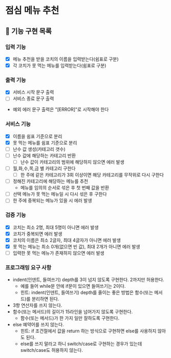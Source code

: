 # 점심 메뉴 추천

## 🚀 기능 구현 목록

### 입력 기능
- [x] 메뉴 추천을 받을 코치의 이름을 입력받는다(쉼표로 구분)
- [x] 각 코치가 못 먹는 메뉴를 입력받는다(쉼표로 구분)

### 출력 기능
- [x] 서비스 시작 문구 출력
- [ ] 서비스 종료 문구 출력
- 예외 에러 문구 출력은 "[ERROR]"로 시작해야 한다

### 서비스 기능
- [x] 이름을 쉼표 기준으로 분리
- [x] 못 먹는 메뉴를 쉼표 기준으로 분리
- [ ] 난수 값 생성(카테고리 갯수)
- [ ] 난수 값에 해당하는 카테고리 반환
    - [ ] 난수 값이 카테고리의 범위에 해당하지 않으면 에러 발생
- [ ] 월,화,수,목,금 별 카테고리 구한다
    - [ ] 한 주에 같은 카테고리가 3회 이상이면 해당 카테고리를 무작위로 다시 구한다
- [ ] 정해진 카테고리에 해당하는 메뉴를 추천
    - 메뉴를 임의의 순서로 섞은 후 첫 번째 값을 반환
- [ ] 선택 메뉴가 못 먹는 메뉴일 시 다시 섞은 후 구한다
- [ ] 한 주에 중복되는 메뉴가 있을 시 에러 발생

### 검증 기능
- [x] 코치는 최소 2명, 최대 5명이 아니면 에러 발생
- [x] 코치가 중복되면 에러 발생
- [x] 코치의 이름은 최소 2글자, 최대 4글자가 아니면 에러 발생
- [x] 못 먹는 메뉴는 최소 0개(없으면 빈 값), 최대 2개가 아니면 에러 발생
- [ ] 입력한 못 먹는 메뉴가 존재하지 않으면 에러 발생

### 프로그래밍 요구 사항
- indent(인덴트, 들여쓰기) depth를 3이 넘지 않도록 구현한다. 2까지만 허용한다.
    - 예를 들어 while문 안에 if문이 있으면 들여쓰기는 2이다.
    - 힌트: indent(인덴트, 들여쓰기) depth를 줄이는 좋은 방법은 함수(또는 메서드)를 분리하면 된다.
- 3항 연산자를 쓰지 않는다.
- 함수(또는 메서드)의 길이가 15라인을 넘어가지 않도록 구현한다.
    - 함수(또는 메서드)가 한 가지 일만 잘하도록 구현한다.
- else 예약어를 쓰지 않는다.
    - 힌트: if 조건절에서 값을 return 하는 방식으로 구현하면 else를 사용하지 않아도 된다.
    - else를 쓰지 말라고 하니 switch/case로 구현하는 경우가 있는데 switch/case도 허용하지 않는다.
